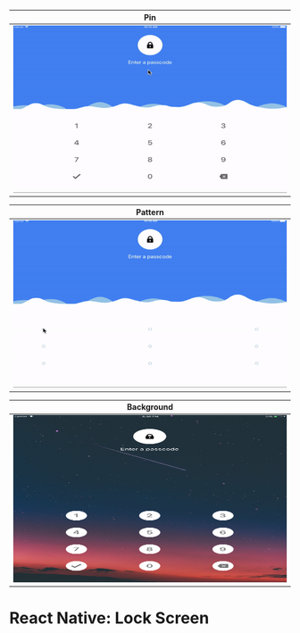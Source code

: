 
| **Pin** |
| ----------------- |
| <img src="./assets/hero1.gif" width="600" height="300" />                  |

| **Pattern** |
| ----------------- |
| <img src="./assets/hero2.gif" width="600" height="300" />                  |

| **Background** |
| ----------------- |
| <img src="./assets/hero3.png" width="600" height="300" />                  |


# React Native: Lock Screen

